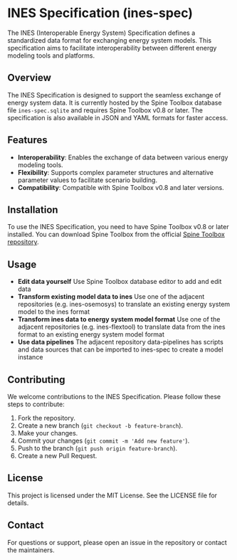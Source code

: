 # INES Specification (ines-spec)

The INES (Interoperable Energy System) Specification defines a standardized data format for exchanging energy system models. This specification aims to facilitate interoperability between different energy modeling tools and platforms.

## Overview

The INES Specification is designed to support the seamless exchange of energy system data. It is currently hosted by the Spine Toolbox database file `ines-spec.sqlite` and requires Spine Toolbox v0.8 or later. The specification is also available in JSON and YAML formats for faster access.

## Features

- **Interoperability**: Enables the exchange of data between various energy modeling tools.
- **Flexibility**: Supports complex parameter structures and alternative parameter values to facilitate scenario building.
- **Compatibility**: Compatible with Spine Toolbox v0.8 and later versions.

## Installation

To use the INES Specification, you need to have Spine Toolbox v0.8 or later installed. You can download Spine Toolbox from the official [Spine Toolbox repository](https://github.com/spine-tools/Spine-Toolbox).

## Usage

- **Edit data yourself** Use Spine Toolbox database editor to add and edit data
- **Transform existing model data to ines** Use one of the adjacent repositories (e.g. ines-osemosys) to translate an existing energy system model to the ines format
- **Transform ines data to energy system model format** Use one of the adjacent repositories (e.g. ines-flextool) to translate data from the ines format to an existing energy system model format
- **Use data pipelines** The adjacent repository data-pipelines has scripts and data sources that can be imported to ines-spec to create a model instance
 
## Contributing

We welcome contributions to the INES Specification. Please follow these steps to contribute:

1. Fork the repository.
2. Create a new branch (`git checkout -b feature-branch`).
3. Make your changes.
4. Commit your changes (`git commit -m 'Add new feature'`).
5. Push to the branch (`git push origin feature-branch`).
6. Create a new Pull Request.

## License

This project is licensed under the MIT License. See the LICENSE file for details.

## Contact

For questions or support, please open an issue in the repository or contact the maintainers.

